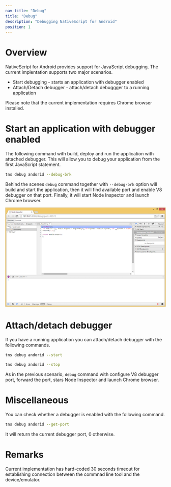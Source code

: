```yaml
---
nav-title: "Debug"
title: "Debug"
description: "Debugging NativeScript for Android"
position: 1
---
```


# Overview

NativeScript for Android provides support for JavaScript debugging. The current implentation supports two major scenarios.
  * Start debugging - starts an application with debugger enabled
  * Attach/Detach debugger - attach/detach debuggger to a running application

Please note that the current implementation requires Chrome browser installed.  

# Start an application with debugger enabled

The following command with build, deploy and run the application with attached debugger. This will allow you to debug your application from the first JavaScript statement.

```bash
tns debug andorid --debug-brk
```

Behind the scenes `debug` command together with `--debug-brk` option will build and start the application, then it will find available port and enable V8 debugger on that port. Finally, it will start Node Inspector and launch Chrome browser.

![Image1](./debug-cli-screenshot.png)

# Attach/detach debugger

If you have a running application you can attach/detach debugger with the following commands.

```bash
tns debug andorid --start
```
```bash
tns debug andorid --stop
```

As in the previous scenario, `debug` command with configure V8 debugger port, forward the port, stars Node Inspector and launch Chrome browser.

# Miscellaneous

You can check whether a debugger is enabled with the following command.

```bash
tns debug andorid --get-port
```

It will return the current debugger port, 0 otherwise.

# Remarks

Current implementation has hard-coded 30 seconds timeout for establishing connection between the commnad line tool and the device/emulator.
